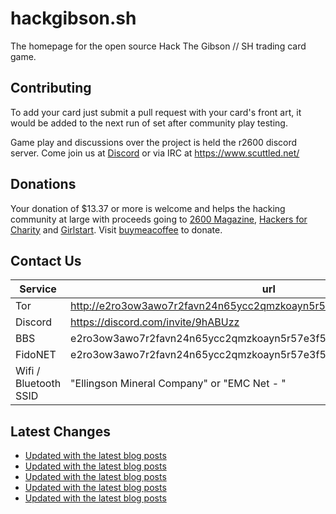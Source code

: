 # hackgibson.sh
The homepage for the open source Hack The Gibson // SH trading card game.


## Contributing

To add your card just submit a pull request with your card's front art, it would be added to the next run of set after community play testing.

Game play and discussions over the project is held the r2600 discord server. Come join us at [Discord](https://discord.com/invite/9hABUzz) or via IRC at https://www.scuttled.net/


## Donations

Your donation of $13.37 or more is welcome and helps the hacking community at large with proceeds going to [2600 Magazine](https://2600.com/), [Hackers for Charity](https://hackersforcharity.org) and [Girlstart](https://girlstart.org).  Visit [buymeacoffee](https://www.buymeacoffee.com/hackgibson.sh) to donate.


## Contact Us

Service | url
-|-
Tor | http://e2ro3ow3awo7r2favn24n65ycc2qmzkoayn5r57e3f56nvjwdcgg32ad.onion
Discord | https://discord.com/invite/9hABUzz
BBS | e2ro3ow3awo7r2favn24n65ycc2qmzkoayn5r57e3f56nvjwdcgg32ad.onion:23
FidoNET | e2ro3ow3awo7r2favn24n65ycc2qmzkoayn5r57e3f56nvjwdcgg32ad.onion:24554
Wifi / Bluetooth SSID | "Ellingson Mineral Company" or "EMC Net - <fidonet address>"

## Latest Changes
<!-- BLOG-POST-LIST:START -->
- [Updated with the latest blog posts](https://github.com/DFW2600/hackgibson.sh/commit/0ef357a0fcb18ee4a4c170573fc36a0f2d14d13d)
- [Updated with the latest blog posts](https://github.com/DFW2600/hackgibson.sh/commit/1db3da3be439fff13177d9fd04455c2fda7307e4)
- [Updated with the latest blog posts](https://github.com/DFW2600/hackgibson.sh/commit/ce38f5de82a88261b9a41e95b1aa6cb320d279d3)
- [Updated with the latest blog posts](https://github.com/DFW2600/hackgibson.sh/commit/5143961ae837daf3a45fa7709798d205c424a66f)
- [Updated with the latest blog posts](https://github.com/DFW2600/hackgibson.sh/commit/33f4df2c9a1587c653596b5ae103c66ce77528cd)
<!-- BLOG-POST-LIST:END -->
